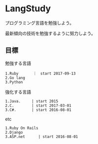 # LangStudy

プログラミング言語を勉強しよう。

最新傾向の技術を勉強するように努力しよう。

## 目標 

勉強する言語

```
1.Ruby　　　　｜　start 2017-09-13
2.Go lang
3.Python
```

強化する言語

```
1.Java.     | start 2015
2.C.        | start 2017-03-01
3.C#.       | start 2016-08-01
```

etc

```
1.Ruby On Rails
2.Django
3.ASP.net      | start 2016-08-01
```
